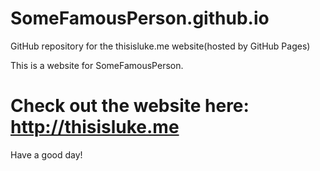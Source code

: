 # SomeFamousPerson.github.io
GitHub repository for the thisisluke.me website(hosted by GitHub Pages)

This is a website for SomeFamousPerson.

# Check out the website here: http://thisisluke.me

Have a good day!
